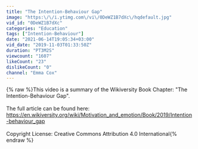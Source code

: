 ```yaml
---
title: "The Intention-Behaviour Gap"
image: "https:\/\/i.ytimg.com\/vi\/0DeWZ1B7dXc\/hqdefault.jpg"
vid_id: "0DeWZ1B7dXc"
categories: "Education"
tags: ["Intention-Behaviour"]
date: "2021-06-14T19:05:34+03:00"
vid_date: "2019-11-03T01:33:50Z"
duration: "PT3M2S"
viewcount: "1607"
likeCount: "23"
dislikeCount: "0"
channel: "Emma Cox"
---
```

{% raw %}This video is a summary of the Wikiversity Book Chapter: &quot;The Intention-Behaviour Gap&quot;.<br /><br />The full article can be found here: <a rel="nofollow" target="blank" href="https://en.wikiversity.org/wiki/Motivation_and_emotion/Book/2019/Intention-behaviour_gap">https://en.wikiversity.org/wiki/Motivation_and_emotion/Book/2019/Intention-behaviour_gap</a><br /><br />Copyright License: Creative Commons Attribution 4.0 International{% endraw %}
